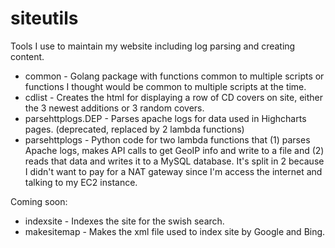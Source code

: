 # siteutils
Tools I use to maintain my website including log parsing and creating content.
<ul>
<li>common - Golang package with functions common to multiple scripts or functions I thought would be common to multiple scripts at the time.
<li>cdlist - Creates the html for displaying a row of CD covers on site, either the 3 newest additions or 3 random covers.
<li>parsehttplogs.DEP - Parses apache logs for data used in Highcharts pages. (deprecated, replaced by 2 lambda functions)
<li>parsehttplogs - Python code for two lambda functions that (1) parses Apache logs, makes API calls to get GeoIP info and write to a file and (2) reads that data and writes it to a MySQL database. It's split in 2 because I didn't want to pay for a NAT gateway since I'm access the internet and talking to my EC2 instance.
</ul>
<p>
Coming soon:
<ul>
<li>indexsite - Indexes the site for the swish search.
<li>makesitemap - Makes the xml file used to index site by Google and Bing.
<ul>

